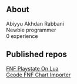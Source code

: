 ## About

Abiyyu Akhdan Rabbani   
Newbie programmer       
0 experience

## Published repos
[FNF Playstate On Lua](https://github.com/Abby-u/yuno-gd-thing)        
[Geode FNF Chart Importer](https://github.com/Abby-u/importChart)
